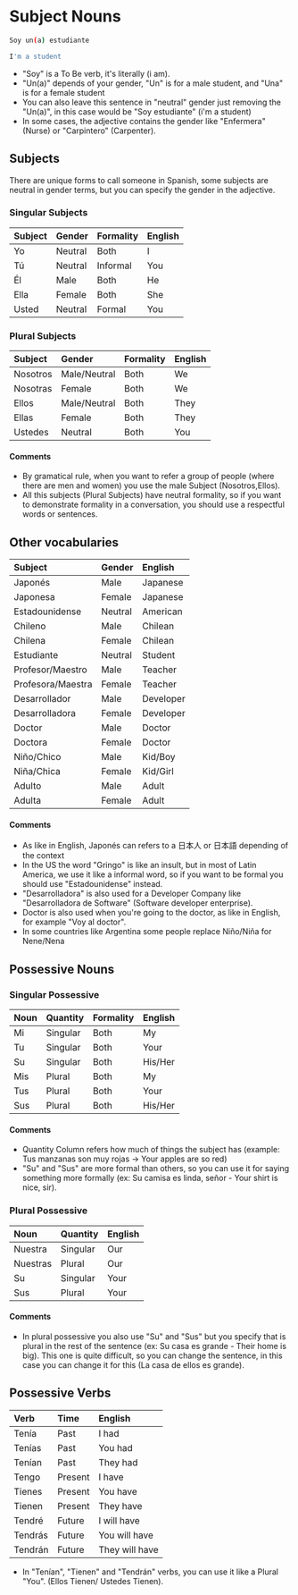 # Subject Nouns

```bash
Soy un(a) estudiante

I'm a student
```

* "Soy" is a To Be verb, it's literally \(i am\). 
* "Un\(a\)" depends of your gender, "Un" is for a male student, and "Una" is for a female student
* You can also leave this sentence in "neutral" gender just removing  the "Un\(a\)", in this case would be "Soy estudiante" \(i'm a student\)
* In some cases, the adjective contains the gender like "Enfermera" \(Nurse\) or "Carpintero" \(Carpenter\).

## Subjects

There are unique forms to call someone in Spanish, some subjects are neutral in gender terms, but you can specify the gender in the adjective.

### Singular Subjects

| Subject | Gender | Formality | English |
| :--- | :--- | :--- | :--- |
| Yo | Neutral | Both | I |
| Tú | Neutral | Informal | You |
| Él | Male | Both | He |
| Ella | Female | Both | She |
| Usted | Neutral | Formal | You |

### Plural Subjects

| Subject | Gender | Formality | English |
| :--- | :--- | :--- | :--- |
| Nosotros | Male/Neutral | Both | We |
| Nosotras | Female | Both | We |
| Ellos | Male/Neutral | Both | They |
| Ellas | Female | Both | They |
| Ustedes | Neutral | Both | You |

#### Comments

* By gramatical rule, when you want to refer a group of people \(where there are men and women\) you use the male Subject \(Nosotros,Ellos\).
* All this subjects \(Plural Subjects\) have neutral formality, so if you want to demonstrate formality in a conversation, you should use a respectful words or sentences.

## Other vocabularies

| Subject | Gender | English |
| :--- | :--- | :--- |
| Japonés | Male | Japanese |
| Japonesa | Female | Japanese |
| Estadounidense | Neutral | American |
| Chileno | Male | Chilean |
| Chilena | Female | Chilean |
| Estudiante | Neutral | Student |
| Profesor/Maestro | Male | Teacher |
| Profesora/Maestra | Female | Teacher |
| Desarrollador | Male | Developer |
| Desarrolladora | Female | Developer |
| Doctor | Male | Doctor |
| Doctora | Female | Doctor |
| Niño/Chico | Male | Kid/Boy |
| Niña/Chica | Female | Kid/Girl |
| Adulto | Male | Adult |
| Adulta | Female | Adult |

#### Comments

* As like in English, Japonés can refers to a 日本人 or 日本語 depending of the context
* In the US the word "Gringo" is like an insult, but in most of Latin America, we use it like a informal word, so if you want to be formal you should use "Estadounidense" instead.
* "Desarrolladora" is also used for a Developer Company like "Desarrolladora de Software" \(Software developer enterprise\).
* Doctor is also used when you're going to the doctor, as like in English, for example "Voy al doctor".
* In some countries like Argentina some people replace Niño/Niña for Nene/Nena

## Possessive Nouns

### Singular Possessive

| Noun | Quantity | Formality | English |
| :--- | :--- | :--- | :--- |
| Mi | Singular | Both | My |
| Tu | Singular | Both | Your |
| Su | Singular | Both | His/Her |
| Mis | Plural | Both | My |
| Tus | Plural | Both | Your |
| Sus | Plural | Both | His/Her |

#### Comments

* Quantity Column refers how much of things the subject has \(example: Tus manzanas son muy rojas -&gt; Your apples are so red\)
* "Su" and "Sus" are  more formal than others, so you can use it for saying something more formally \(ex: Su camisa es linda, señor - Your shirt is nice, sir\).

### Plural Possessive

| Noun | Quantity | English |
| :--- | :--- | :--- |
| Nuestra | Singular | Our |
| Nuestras | Plural | Our |
| Su | Singular | Your |
| Sus | Plural | Your |

#### Comments

* In plural possessive  you also use "Su" and "Sus" but you specify that is plural in the rest of the sentence \(ex: Su casa es grande - Their home is big\). This one is quite difficult, so you can change the sentence, in this case you can change it for this \(La casa de ellos es grande\).

## Possessive Verbs

| Verb | Time | English |
| :--- | :--- | :--- |
| Tenía | Past | I had |
| Tenías | Past | You had |
| Tenían | Past | They had |
| Tengo | Present | I have |
| Tienes | Present | You have |
| Tienen | Present | They have |
| Tendré | Future | I will have |
| Tendrás | Future | You will have |
| Tendrán | Future | They will have |

* In "Tenían", "Tienen" and "Tendrán" verbs, you can use it like a Plural "You". \(Ellos Tienen/ Ustedes Tienen\). 


